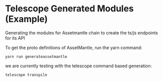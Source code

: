 # Telescope Generated Modules (Example)

Generating the modules for Assetmantle chain to create the ts/js endpoints for its API

To get the proto definitions of AssetMantle, run the yarn command:

    yarn run generateassetmantle

we are currently testing with the telescope command based generation:

    telescope transpile
